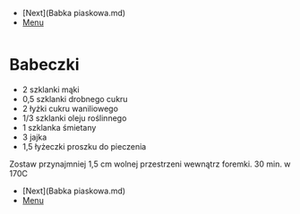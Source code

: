 <!-- Navigation Menu Start -->


- [Next](Babka piaskowa.md)
- [Menu](README.md)

<div style="margin-bottom: 50px"></div>

<!-- /Navigation Menu Start -->


# Babeczki

- 2 szklanki mąki
- 0,5 szklanki drobnego cukru
- 2 łyżki cukru waniliowego
- 1/3 szklanki oleju roślinnego
- 1 szklanka śmietany
- 3 jajka
- 1,5 łyżeczki proszku do pieczenia

Zostaw przynajmniej 1,5 cm wolnej przestrzeni wewnątrz foremki. 30 min. w 170C


<!-- Navigation Menu End -->


- [Next](Babka piaskowa.md)
- [Menu](README.md)

<div style="margin-bottom: 50px"></div>

<!-- /Navigation Menu End -->